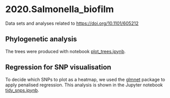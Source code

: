 # 2020.Salmonella\_biofilm
Data sets and analyses related to https://doi.org/10.1101/605212

## Phylogenetic analysis 
The trees were produced with notebook [plot\_trees.ipynb](plot_trees.ipynb).

## Regression for SNP visualisation
To decide which SNPs to plot as a heatmap, we used the
[glmnet](https://web.stanford.edu/~hastie/glmnet/glmnet_alpha.html) package to apply penalised regression.
This analysis is shown in the Jupyter notebook [tidy\_snps.ipynb](tidy_snps.ipynb).

